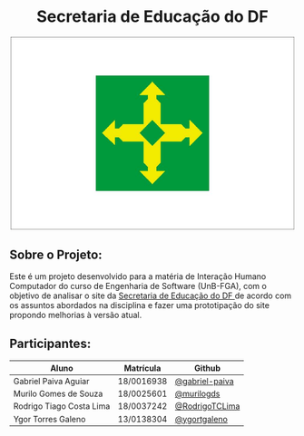 <h1 align="center"> Secretaria de Educação do DF </h1>

<div align="center" >
<img src="./docs/assets/logo_secretaria.jpg" alt="Logo SEEDF" width="500" />
</div>

## Sobre o Projeto:
Este é um projeto desenvolvido para a matéria de Interação Humano Computador do curso de Engenharia de Software (UnB-FGA), com o objetivo de analisar o site da <a href="http://www.educacao.df.gov.br/"> Secretaria de Educação do DF </a> de acordo com os assuntos abordados na disciplina e fazer uma prototipação do site propondo melhorias à versão atual.

## Participantes:

|Aluno|Matrícula|Github|
|-----|---------|------|
|Gabriel Paiva Aguiar|18/0016938|[@gabriel-paiva](https://github.com/gabriel-paiva)|
|Murilo Gomes de Souza|18/0025601|[@murilogds](https://github.com/murilogds)|
|Rodrigo Tiago Costa Lima|18/0037242|[@RodrigoTCLima](https://github.com/rodrigotclima)
|Ygor Torres Galeno|13/0138304|[@ygortgaleno](https://github.com/ygortgaleno)
